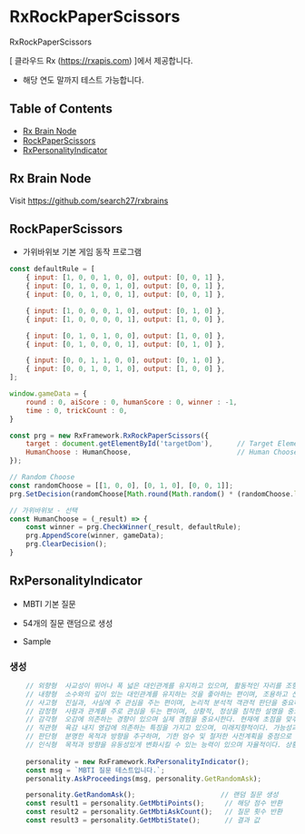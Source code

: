 # RxRockPaperScissors
RxRockPaperScissors

[ 클라우드 Rx (<a href='https://rxapis.com'>https://rxapis.com</a>) ]에서 제공합니다.
* 해당 연도 말까지 테스트 가능합니다.

## Table of Contents

- [Rx Brain Node](#rx-brain-node)
- [RockPaperScissors](#RockPaperScissors)
- [RxPersonalityIndicator](#RxPersonalityIndicator)



## Rx Brain Node
Visit https://github.com/search27/rxbrains


## RockPaperScissors
* 가위바위보 기본 게임 동작 프로그램

```javascript
const defaultRule = [
    { input: [1, 0, 0, 1, 0, 0], output: [0, 0, 1] },
    { input: [0, 1, 0, 0, 1, 0], output: [0, 0, 1] },
    { input: [0, 0, 1, 0, 0, 1], output: [0, 0, 1] },

    { input: [1, 0, 0, 0, 1, 0], output: [0, 1, 0] },
    { input: [1, 0, 0, 0, 0, 1], output: [1, 0, 0] },

    { input: [0, 1, 0, 1, 0, 0], output: [1, 0, 0] },
    { input: [0, 1, 0, 0, 0, 1], output: [0, 1, 0] },

    { input: [0, 0, 1, 1, 0, 0], output: [0, 1, 0] },
    { input: [0, 0, 1, 0, 1, 0], output: [1, 0, 0] },
];

window.gameData = {
    round : 0, aiScore : 0, humanScore : 0, winner : -1,
    time : 0, trickCount : 0,
}
```

```javascript
const prg = new RxFramework.RxRockPaperScissors({
    target : document.getElementById('targetDom'),      // Target Element For Display Program
    HumanChoose : HumanChoose,                          // Human Choose
});

// Random Choose
const randomChoose = [[1, 0, 0], [0, 1, 0], [0, 0, 1]];
prg.SetDecision(randomChoose[Math.round(Math.random() * (randomChoose.length - 1))]);

// 가위바위보 - 선택
const HumanChoose = (_result) => {
    const winner = prg.CheckWinner(_result, defaultRule);
    prg.AppendScore(winner, gameData);
    prg.ClearDecision();
}

```


## RxPersonalityIndicator
* MBTI 기본 질문
* 54개의 질문 랜덤으로 생성

* Sample
### 생성
```javascript
    // 외향형	사교성이 뛰어나 폭 넓은 대인관계를 유지하고 있으며, 활동적인 자리를 조항하고 매사 정렬적이다.
    // 내향형	소수와의 깊이 있는 대인관계를 유지하는 것을 좋아하는 편이며, 조용하고 신중하다. 어떤 사건이든 사전에 완벽히 인지한 후의 경험하는 것을 선호한다.
    // 사고형	진실과, 사실에 주 관심을 주는 편이며, 논리적 분석적 객관적 판단을 중요하게 생각한다.
    // 감정형	사람과 관계를 주로 관심을 두는 편이며, 상황적, 정상을 침작한 설명을 중요시한다.
    // 감각형	오감에 의존하는 경향이 있으며 실제 경험을 중요시한다. 현재에 초점을 맞추고 정확하고 철저하게 일처리를 하는 것이 큰 특정이다.
    // 직관형	육감 내지 영감에 의존하는 특징을 가지고 있으며, 미래지향적이다. 가능성과 의미 추구, 신속, 비약적으로 일처리를 하는 경향이 있다.
    // 판단형	분명한 목적과 방향을 추구하며, 기한 엄수 및 철저한 사전계획을 중점으로 체계적으로 일처리를 하는 것을 선호한다.
    // 인식형	목적과 방향을 유동성있게 변화시킬 수 있는 능력이 있으며 자율적이다. 상황에 따라 융통성 있게 일정 변경이 가능하다.
    
    personality = new RxFramework.RxPersonalityIndicator();
    const msg = `MBTI 질문 테스트입니다.`;
    personality.AskProceedings(msg, personality.GetRandomAsk);
```
```javascript
    personality.GetRandomAsk();                     // 랜덤 질문 생성
    const result1 = personality.GetMbtiPoints();     // 해당 점수 반환
    const result2 = personality.GetMbtiAskCount();   // 질문 횟수 반환
    const result3 = personality.GetMbtiState();      // 결과 값
```


